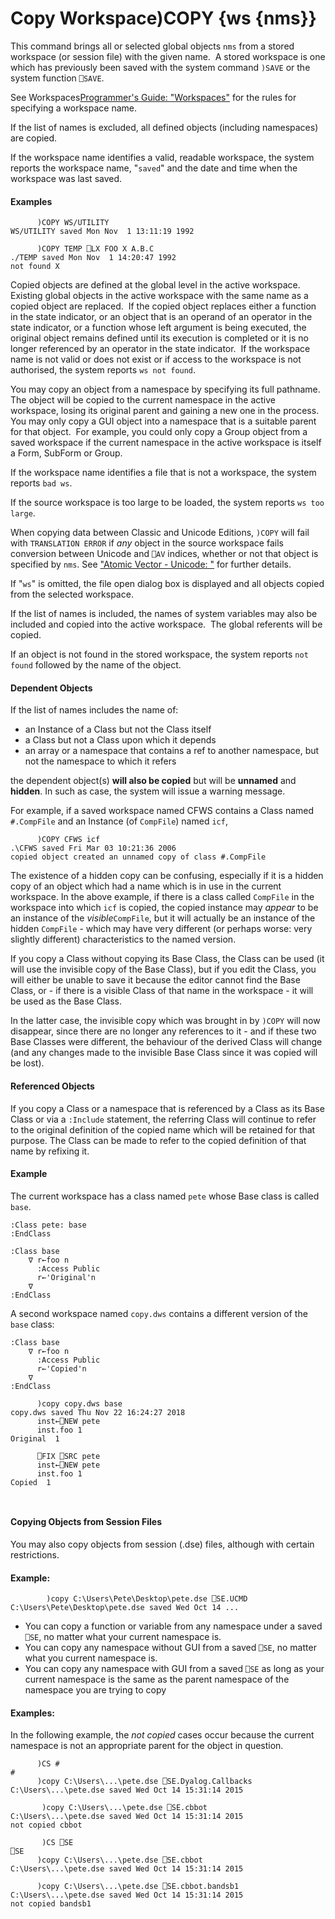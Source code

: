 




<h1 class="heading"><span class="name">Copy Workspace</span><span class="command">)COPY {ws {nms}}</span></h1>

This command brings all or selected global objects `nms` from a stored workspace (or session file) with the given name.  A stored workspace is one which has previously been saved with the system command `)SAVE` or the system function `⎕SAVE`.


See Workspaces[Programmer's Guide: "Workspaces"](../../Language/Introduction/Workspaces.htm#Workspaces) for the rules for specifying a workspace name.


If the list of names is excluded, all defined objects (including namespaces) are copied.


If the workspace name identifies a valid, readable workspace, the system reports the workspace name, "`saved`" and the date and time when the workspace was last saved.


#### Examples
```apl
      )COPY WS/UTILITY
WS/UTILITY saved Mon Nov  1 13:11:19 1992
 
      )COPY TEMP ⎕LX FOO X A.B.C
./TEMP saved Mon Nov  1 14:20:47 1992
not found X
```


Copied objects are defined at the global level in the active workspace.  Existing global objects in the active workspace with the same name as a copied object are replaced.  If the copied object replaces either a function in the state indicator, or an object that is an operand of an operator in the state indicator, or a function whose left argument is being executed, the original object remains defined until its execution is completed or it is no longer referenced by an operator in the state indicator.  If the workspace name is not valid or does not exist or if access to the workspace is not authorised, the system reports `ws not found`.


You may copy an object from a namespace by specifying its full pathname.  The object will be copied to the current namespace in the active workspace, losing its original parent and gaining a new one in the process.  You may only copy a GUI object into a namespace that is a suitable parent for that object.  For example, you could only copy a Group object from a saved workspace if the current namespace in the active workspace is itself a Form, SubForm or Group.


If the workspace name identifies a file that is not a workspace, the system reports `bad ws`.


If the source workspace is too large to be loaded, the system reports `ws too large`.


When copying data between Classic and Unicode Editions, `)COPY` will fail with `TRANSLATION ERROR` if *any* object in the source workspace fails conversion between Unicode and `⎕AV` indices, whether or not that object is specified by `nms`. See ["Atomic Vector - Unicode: "](../../system-functions/system-functions-a-z/system-functions-a-z/avu.md) for further details.


If "`ws`" is omitted, the file open dialog box is displayed and all objects copied from the selected workspace.


If the list of names is included, the names of system variables may also be included and copied into the active workspace.  The global referents will be copied.


If an object is not found in the stored workspace, the system reports `not found` followed by the name of the object.

#### Dependent Objects


If the list of names includes the name of:

- an Instance of a Class but not the Class itself
- a Class but not a Class upon which it depends
- an array or a namespace that contains a ref to another namespace, but not the namespace to which it refers

the dependent object(s) **will also be copied** but will be **unnamed** and **hidden**. In such as case, the system will issue a warning message.


For example, if a saved workspace named CFWS contains a Class named `#.CompFile` and an Instance (of `CompFile`) named `icf`,
```apl
      )COPY CFWS icf
.\CFWS saved Fri Mar 03 10:21:36 2006
copied object created an unnamed copy of class #.CompFile
```


The existence of a hidden copy can be confusing, especially if it is a hidden copy of an object which had a name which is in use in the current workspace. In the above example, if there is a class called `CompFile` in the workspace into which `icf` is copied, the copied instance may *appear* to be an instance of the *visible*`CompFile`, but it will actually be an instance of the hidden `CompFile` - which may have very different (or perhaps worse: very slightly different) characteristics to the named version.


If you copy a Class without copying its Base Class, the Class can be used (it will use the invisible copy of the Base Class), but if you edit the Class, you will either be unable to save it because the editor cannot find the Base Class, or - if there is a visible Class of that name in the workspace - it will be used as the Base Class.


In the latter case, the invisible copy which was brought in by `)COPY` will now disappear, since there are no longer any references to it - and if these two Base Classes were different, the behaviour of the derived Class will change (and any changes made to the invisible Base Class since it was copied will be lost).

#### Referenced Objects


If you copy a Class or a namespace that is referenced by a Class as its Base Class or via a `:Include` statement, the referring Class will continue to refer to the original definition of the copied name which will be retained for that purpose. The Class can be made to refer to the copied definition of that name by refixing it.

#### Example


The current workspace has a class named `pete` whose Base class is called `base`.
```apl
:Class pete: base
:EndClass

:Class base
    ∇ r←foo n
      :Access Public
      r←'Original'n
    ∇
:EndClass

```


A second workspace named `copy.dws` contains a different version of the `base` class:
```apl
:Class base
    ∇ r←foo n
      :Access Public
      r←'Copied'n
    ∇
:EndClass

      )copy copy.dws base
copy.dws saved Thu Nov 22 16:24:27 2018
      inst←⎕NEW pete
      inst.foo 1
Original  1

      ⎕FIX ⎕SRC pete
      inst←⎕NEW pete
      inst.foo 1
Copied  1
    


```

#### Copying Objects from Session Files


You may also copy objects from session (.dse) files, although with certain restrictions.

#### Example:
```apl
        )copy C:\Users\Pete\Desktop\pete.dse ⎕SE.UCMD
C:\Users\Pete\Desktop\pete.dse saved Wed Oct 14 ...

```

- You can copy a function or variable from any namespace under a saved `⎕SE`, no matter what your current namespace is.
- You can copy any namespace without GUI from a saved `⎕SE`, no matter what you current namespace is.
- You can copy any namespace with GUI from a saved `⎕SE` as long as your current namespace is the same as the parent namespace of the namespace you are trying to copy
#### Examples:


In the following example, the *not copied* cases occur because the current namespace is not an appropriate parent for the object in question.
```apl
      )CS #
#
      )copy C:\Users\...\pete.dse ⎕SE.Dyalog.Callbacks
C:\Users\...\pete.dse saved Wed Oct 14 15:31:14 2015

```
```apl
       )copy C:\Users\...\pete.dse ⎕SE.cbbot
C:\Users\...\pete.dse saved Wed Oct 14 15:31:14 2015
not copied cbbot

```
```apl
       )CS ⎕SE
⎕SE
      )copy C:\Users\...\pete.dse ⎕SE.cbbot
C:\Users\...\pete.dse saved Wed Oct 14 15:31:14 2015
      
      )copy C:\Users\...\pete.dse ⎕SE.cbbot.bandsb1
C:\Users\...\pete.dse saved Wed Oct 14 15:31:14 2015
not copied bandsb1

```


